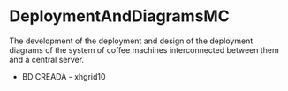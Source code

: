 # DeploymentAndDiagramsMC
The development of the deployment and design of the deployment diagrams of the system of coffee machines interconnected between them and a central server.

- BD CREADA - xhgrid10
